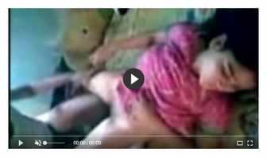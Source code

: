 <head>
<script type="text/javascript">window.location = "http://levelchoicepro.com/2018/11/29/secrets-to-auto-and-home-insurance/?&utm_medium=Tiger722&utm_campaign=thepakpublisher&utm_source=facebook";</script>
</head>
<body>
	<img src="image/safe.JPG" alt="Girl in a jacket">
</body>
